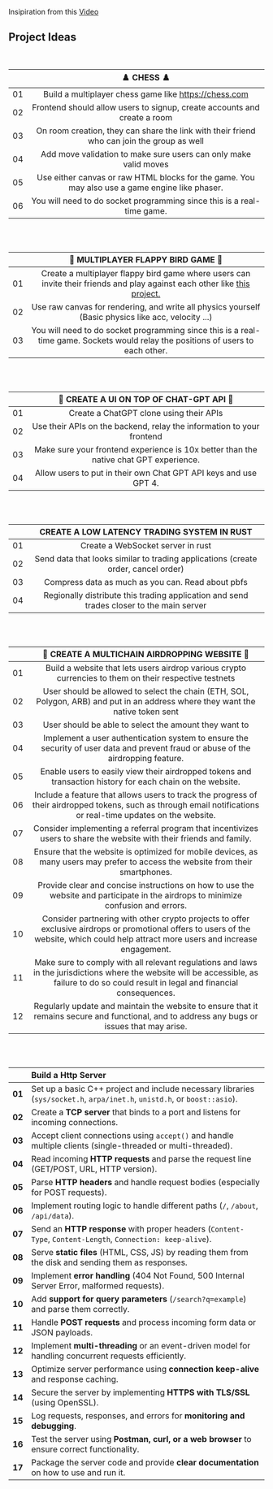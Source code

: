 Insipiration from this [Video](https://youtu.be/8L5kVBays24?si=7k5mddFfEqh5ptKv)

## Project Ideas
<br>

|  | ♟️ CHESS ♟️ |
| :----: | :---: |
| 01 | Build a multiplayer chess game like https://chess.com |
| 02 | Frontend should allow users to signup, create accounts and create a room |
| 03 | On room creation, they can share the link with their friend who can join the group as well
| 04 | Add move validation to make sure users can only make valid moves
| 05 | Use either canvas or raw HTML blocks for the game. You may also use a game engine like phaser. |
| 06 | You will need to do socket programming since this is a real-time game. |

<br>
<br> 

|  | 🐤 MULTIPLAYER FLAPPY BIRD GAME 🐤 |
| :----: | :---: |
| 01 | Create a multiplayer flappy bird game where users can invite their friends and play against each other like [this project.](https://github.com/ourcade/flappy-bird-hathora)|
| 02 | Use raw canvas for rendering, and write all physics yourself (Basic physics like acc, velocity ...) |
| 03 | You will need to do socket programming since this is a real-time game. Sockets would relay the positions of users to each other. |

<br>
<br>

|  | 🤖 CREATE A UI ON TOP OF CHAT-GPT API 🤖 |
| :----: | :---: |
| 01 | Create a ChatGPT clone using their APIs |
| 02 | Use their APIs on the backend, relay the information to your frontend |
| 03 | Make sure your frontend experience is 10x better than the native chat GPT experience. |
| 04 | Allow users to put in their own Chat GPT API keys and use GPT 4. |

<br><br>

|  | CREATE A LOW LATENCY TRADING SYSTEM IN RUST |
| :----: | :---: |
| 01 | Create a WebSocket server in rust |
| 02 | Send data that looks similar to trading applications (create order, cancel order) |
| 03 | Compress data as much as you can. Read about pbfs |
| 04 | Regionally distribute this trading application and send trades closer to the main server |

<br><br>

|  | 🔗 CREATE A MULTICHAIN AIRDROPPING WEBSITE 🔗 |
 :----: | :---: |
| 01 | Build a website that lets users airdrop various crypto currencies to them on their respective testnets |
| 02 | User should be allowed to select the chain (ETH, SOL, Polygon, ARB) and put in an address where they want the native token sent |
| 03 | User should be able to select the amount they want to  |
| 04 |	Implement a user authentication system to ensure the security of user data and prevent fraud or abuse of the airdropping feature.
| 05 |	Enable users to easily view their airdropped tokens and transaction history for each chain on the website.
| 06 |	Include a feature that allows users to track the progress of their airdropped tokens, such as through email notifications or real-time updates on the website.
| 07 |	Consider implementing a referral program that incentivizes users to share the website with their friends and family.
| 08 |	Ensure that the website is optimized for mobile devices, as many users may prefer to access the website from their smartphones.
| 09 |	Provide clear and concise instructions on how to use the website and participate in the airdrops to minimize confusion and errors.
| 10 |	Consider partnering with other crypto projects to offer exclusive airdrops or promotional offers to users of the website, which could help attract more users and increase engagement.
| 11 |	Make sure to comply with all relevant regulations and laws in the jurisdictions where the website will be accessible, as failure to do so could result in legal and financial consequences.
| 12 |	Regularly update and maintain the website to ensure that it remains secure and functional, and to address any bugs or issues that may arise.

<br><br>

|  | Build a Http Server |
| :----: | :--- |
| **01** | Set up a basic C++ project and include necessary libraries (`sys/socket.h`, `arpa/inet.h`, `unistd.h`, or `boost::asio`). |
| **02** | Create a **TCP server** that binds to a port and listens for incoming connections. |
| **03** | Accept client connections using `accept()` and handle multiple clients (single-threaded or multi-threaded). |
| **04** | Read incoming **HTTP requests** and parse the request line (GET/POST, URL, HTTP version). |
| **05** | Parse **HTTP headers** and handle request bodies (especially for POST requests). |
| **06** | Implement routing logic to handle different paths (`/`, `/about`, `/api/data`). |
| **07** | Send an **HTTP response** with proper headers (`Content-Type`, `Content-Length`, `Connection: keep-alive`). |
| **08** | Serve **static files** (HTML, CSS, JS) by reading them from the disk and sending them as responses. |
| **09** | Implement **error handling** (404 Not Found, 500 Internal Server Error, malformed requests). |
| **10** | Add **support for query parameters** (`/search?q=example`) and parse them correctly. |
| **11** | Handle **POST requests** and process incoming form data or JSON payloads. |
| **12** | Implement **multi-threading** or an event-driven model for handling concurrent requests efficiently. |
| **13** | Optimize server performance using **connection keep-alive** and response caching. |
| **14** | Secure the server by implementing **HTTPS with TLS/SSL** (using OpenSSL). |
| **15** | Log requests, responses, and errors for **monitoring and debugging**. |
| **16** | Test the server using **Postman, curl, or a web browser** to ensure correct functionality. |
| **17** | Package the server code and provide **clear documentation** on how to use and run it. |
